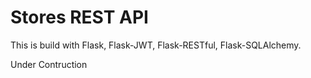 # Stores REST API

This is build with Flask, Flask-JWT, Flask-RESTful, Flask-SQLAlchemy. 

Under Contruction
